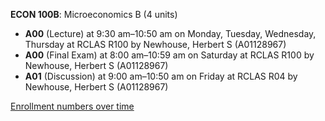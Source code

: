 **ECON 100B**: Microeconomics B (4 units)

- **A00** (Lecture) at 9:30 am–10:50 am on Monday, Tuesday, Wednesday, Thursday at RCLAS R100 by Newhouse, Herbert S (A01128967)
- **A00** (Final Exam) at 8:00 am–10:59 am on Saturday at RCLAS R100 by Newhouse, Herbert S (A01128967)
- **A01** (Discussion) at 9:00 am–10:50 am on Friday at RCLAS R04 by Newhouse, Herbert S (A01128967)

[Enrollment numbers over time](./ECON100B.tsv)
